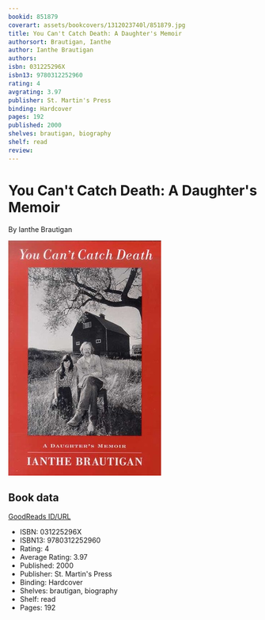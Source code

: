 ```yaml
---
bookid: 851879
coverart: assets/bookcovers/1312023740l/851879.jpg
title: You Can't Catch Death: A Daughter's Memoir
authorsort: Brautigan, Ianthe
author: Ianthe Brautigan
authors: 
isbn: 031225296X
isbn13: 9780312252960
rating: 4
avgrating: 3.97
publisher: St. Martin's Press
binding: Hardcover
pages: 192
published: 2000
shelves: brautigan, biography
shelf: read
review: 
---
```


# You Can't Catch Death: A Daughter's Memoir

By Ianthe Brautigan

![](../../assets/bookcovers/1312023740l/851879.jpg)

## Book data

[GoodReads ID/URL](https://www.goodreads.com/book/show/851879)

- ISBN: 031225296X
- ISBN13: 9780312252960
- Rating: 4
- Average Rating: 3.97
- Published: 2000
- Publisher: St. Martin's Press
- Binding: Hardcover
- Shelves: brautigan, biography
- Shelf: read
- Pages: 192

